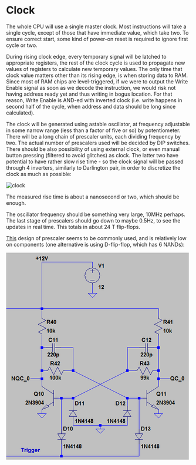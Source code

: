 # Clock

The whole CPU will use a single master clock. Most instructions will take a single cycle,
except of those that have immediate value, which take two. 
To ensure correct start, some kind of power-on reset
is required to ignore first cycle or two.

During rising clock edge, every temporary signal will be latched to appropriate registers,
the rest of the clock cycle is used to propagate new values of registers to calculate
new temporary values. The only time that clock value matters other than its rising edge,
is when storing data to RAM. Since most of RAM chips are level-triggered, if we were to
output the Write Enable signal as soon as we decode the instruction, we would risk
not having address ready yet and thus writing in bogus location. For that reason,
Write Enable is AND-ed with inverted clock (i.e. write happens in second half of the cycle,
when address and data should be long since calculated).

The clock will be generated using astable oscillator, at frequency adjustable in some narrow
range (less than a factor of five or so) by potentiometer. There will be a long chain of
prescaler units, each dividing frequency by two. The actual number of prescalers used will be
decided by DIP switches. There should be also possibility of using external clock, or even
manual button pressing (filtered to avoid glitches) as clock. The latter two have potential
to have rather slow rise time - so the clock signal will be passed through 4 inverters,
similarly to Darlington pair, in order to discretize the clock as much as possible:

![clock](clock_inv.png)

The measured rise time is about a nanosecond or two, which should be enough.

The oscillator frequency should be something very large, 10MHz perhaps. The last stage of
prescalers should go down to maybe 0.5Hz, to see the updates in real time. This totals
in about 24 T flip-flops.

[This](http://ch00ftech.com/2012/07/10/transistor-clock-part-2-prescaler/)
design of prescaler seems to be commonly used, and is relatively low on components
(one alternative is using D-flip-flop, which has 6 NANDs):

![prescaler](images/prescaler.png?raw=true)
